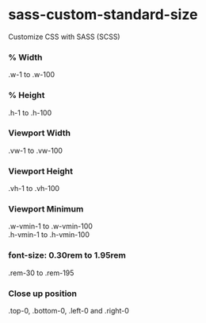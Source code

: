 # sass-custom-standard-size
Customize CSS with SASS (SCSS)

### % Width
.w-1 to .w-100

### % Height
.h-1 to .h-100

### Viewport Width
.vw-1 to .vw-100

### Viewport Height
.vh-1 to .vh-100

### Viewport Minimum
.w-vmin-1 to .w-vmin-100 <br>
.h-vmin-1 to .h-vmin-100

### font-size: 0.30rem to 1.95rem
.rem-30 to .rem-195

### Close up position
.top-0, .bottom-0, .left-0 and .right-0
